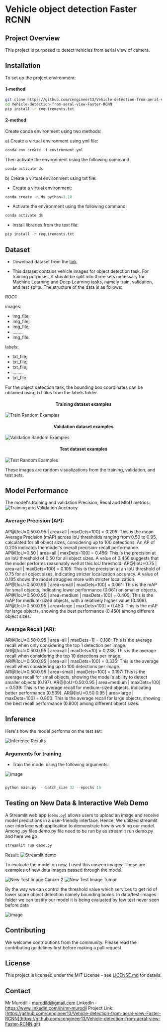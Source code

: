 
# Vehicle object detection Faster RCNN

## Project Overview
This project is purposed to detect vehicles from aerial view of camera.  
## Installation

To set up the project environment:
#### 1-method

```bash
git clone https://github.com/cengineer13/Vehicle-detection-from-aeral-view-Faster-RCNN.git
cd Vehicle-detection-from-aeral-view-Faster-RCNN
pip install -r requirements.txt
```

#### 2-method

Create conda environment using two methods:

a) Create a virtual environment using yml file:

```python
conda env create -f environment.yml
```

Then activate the environment using the following command:
```python
conda activate ds
```

b) Create a virtual environment using txt file:

- Create a virtual environment:

```python
conda create -n ds python=3.10
```

- Activate the environment using the following command:

```python
conda activate ds
```

- Install libraries from the text file:

```python
pip install -r requirements.txt
```

## Dataset
* Download dataset from the [link](https://www.kaggle.com/datasets/killa92/vehicle-detection-dataset).
  

* This dataset contains vehicle images for object detection task. For training purposes, it should be split into three sets necessary for Machine Learning and Deep Learning tasks, namely train, validation, and test splits. The structure of the data is as follows:
  



ROOT

images:
- img_file;
- img_file;
- img_file;
- ……..
- img_file.

labels:
- txt_file;
- txt_file;
- txt_file;
- ……..
- txt_file.

For the object detection task, the bounding box coordinates can be obtained using txt files from the labels folder.

<h4 align="center"> Training dataset examples</h4>

![Train Random Examples](data/plots/train-object-detection-examples.png)

<h4 align="center"> Validation dataset examples</h4>

![Validation Random Examples](data/plots/val-object-detection-examples.png)

<h4 align="center"> Test dataset examples</h4>

![Test Random Examples](data/plots/test-object-detection-examples.png)

These images are random visualizations from the training, validation, and test sets.

## Model Performance

The model's training and validation Precision, Recal and MIoU metrics:
![Training and Validation Accuracy](data/model_files/training_result.png)


  ### Average Precision (AP):

AP@[IoU=0.50:0.95 | area=all | maxDets=100] = 0.205: This is the mean Average Precision (mAP) across IoU thresholds ranging from 0.50 to 0.95, calculated for all object sizes, considering up to 100 detections. An AP of 0.205 indicates the model's overall precision-recall performance.
AP@[IoU=0.50 | area=all | maxDets=100] = 0.456: This is the precision at an IoU threshold of 0.50 for all object sizes. A value of 0.456 suggests that the model performs reasonably well at this IoU threshold.
AP@[IoU=0.75 | area=all | maxDets=100] = 0.105: This is the precision at an IoU threshold of 0.75 for all object sizes, indicating stricter localization accuracy. A value of 0.105 shows the model struggles more with stricter localization.
AP@[IoU=0.50:0.95 | area=small | maxDets=100] = 0.061: This is the mAP for small objects, indicating lower performance (0.061) on smaller objects.
AP@[IoU=0.50:0.95 | area=medium | maxDets=100] = 0.409: This is the mAP for medium-sized objects, with a relatively higher value (0.409).
AP@[IoU=0.50:0.95 | area=large | maxDets=100] = 0.450: This is the mAP for large objects, showing the best performance (0.450) among different object sizes.

### Average Recall (AR):

AR@[IoU=0.50:0.95 | area=all | maxDets=1] = 0.188: This is the average recall when only considering the top 1 detection per image.
AR@[IoU=0.50:0.95 | area=all | maxDets=10] = 0.238: This is the average recall when considering the top 10 detections per image.
AR@[IoU=0.50:0.95 | area=all | maxDets=100] = 0.335: This is the average recall when considering up to 100 detections per image.
AR@[IoU=0.50:0.95 | area=small | maxDets=100] = 0.197: This is the average recall for small objects, showing the model's ability to detect smaller objects (0.197).
AR@[IoU=0.50:0.95 | area=medium | maxDets=100] = 0.539: This is the average recall for medium-sized objects, indicating better performance (0.539).
AR@[IoU=0.50:0.95 | area=large | maxDets=100] = 0.800: This is the average recall for large objects, showing the best recall performance (0.800) among different object sizes.

## Inference

Here's how the model performs on the test set:

![Inference Results](/data/plots/inference_results.png)


### Arguments for training 
* Train the model using the following arguments:

![image](data/model_files/main.py-file-arguments.png)

```python

python main.py  --batch_size 32 --epochs 15

```


## Testing on New Data &  Interactive Web Demo

A Streamlit web app (`demo.py`) allows users to upload an image and receive model predictions in a user-friendly interface. Hence, We utilized streamlit user interface web application to demonstrate how is working our model. Among .py files demo.py file need to be run by as streamlit run demo.py and here we go

```bash
streamlit run demo.py
```
Result: 
![Streamlit demo](data/model_files/streamlit_result.png)

To evaluate the model on new, I used this unseen images:
These are examples of new data images passed through the model. 

![New Test Image Cancer 2](/data/test_images/test3.jpg)
![New Test Image Tumor](/data/test_images/test5.jpg)

By the way we can control the threshold value which services to get rid of lower score object detection namely bounding boxes. In data/test-images folder we can testify our model it is being evaluated by few test never seen before data 

![image](/data/model_files/threshold.png)

## Contributing

We welcome contributions from the community. Please read the contributing guidelines first before making a pull request.

## License

This project is licensed under the MIT License - see [LICENSE.md](LICENSE.md) for details.

## Contact

Mr Murodil  - murodild@gmail.com
LinkedIn - https://www.linkedin.com/in/mr-murodil
Project Link: [https://github.com/cengineer13/Vehicle-detection-from-aeral-view-Faster-RCNN](https://github.com/cengineer13/Vehicle-detection-from-aeral-view-Faster-RCNN.git)
